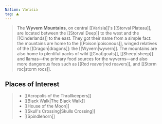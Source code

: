 ```yaml
---
Nation: Varisia
tag: ⛰️️
---
```

> The **Wyvern Mountains**, on central [[Varisia]]'s [[Storval Plateau]], are located between the [[Storval Deep]] to the west and the [[Cinderlands]] to the east.  They got their name from a simple fact: the mountains are home to the [[Poison|poisonous]], winged relatives of the [[Dragon|dragons]]: the [[Wyvern|wyvern]].  The mountains are also home to plentiful packs of wild [[Goat|goats]], [[Sheep|sheep]] and llamas—the primary food sources for the wyverns—and also more dangerous foes such as [[Red reaver|red reavers]], and [[Storm roc|storm rocs]].


## Places of Interest

> - [[Acropolis of the Thrallkeepers]]
> - [[Black Walk|The Black Walk]]
> - [[House of the Moon]]
> - [[Skull's Crossing|Skulls Crossing]]
> - [[Spindlehorn]]







